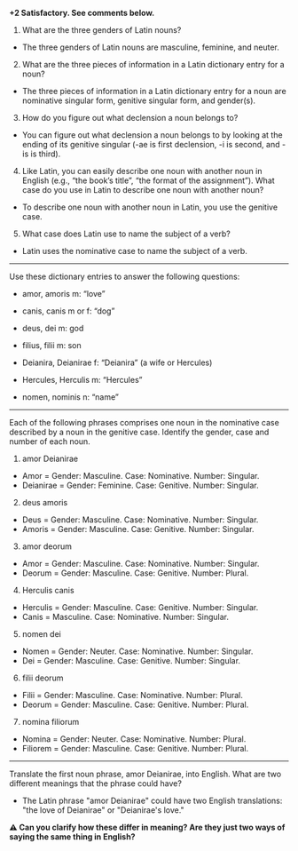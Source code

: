 **+2 Satisfactory.  See comments below.**

1. What are the three genders of Latin nouns?
- The three genders of Latin nouns are masculine, feminine, and neuter.

2. What are the three pieces of information in a Latin dictionary entry for a noun?
- The three pieces of information in a Latin dictionary entry for a noun are nominative singular form, genitive singular form, and gender(s).

3. How do you figure out what declension a noun belongs to?
- You can figure out what declension a noun belongs to by looking at the ending of its genitive singular (-ae is first declension, -i is second, and -is is third).

4. Like Latin, you can easily describe one noun with another noun in English (e.g., “the book’s title”, “the format of the assignment”). What case do you use in Latin to describe one noun with another noun?
- To describe one noun with another noun in Latin, you use the genitive case.

5. What case does Latin use to name the subject of a verb?
- Latin uses the nominative case to name the subject of a verb.
---
Use these dictionary entries to answer the following questions:
- amor, amoris m: “love”

- canis, canis m or f: “dog”

- deus, dei m: god

- filius, filii m: son

- Deianira, Deianirae f: “Deianira” (a wife or Hercules)

- Hercules, Herculis m: “Hercules”

- nomen, nominis n: “name”

---

Each of the following phrases comprises one noun in the nominative case described by a noun in the genitive case. Identify the gender, case and number of each noun.
1. amor Deianirae
- Amor = Gender: Masculine. Case: Nominative. Number: Singular.
- Deianirae = Gender: Feminine. Case: Genitive. Number: Singular.

2. deus amoris
- Deus = Gender: Masculine. Case: Nominative. Number: Singular.
- Amoris = Gender: Masculine. Case: Genitive. Number: Singular.

3. amor deorum
- Amor = Gender: Masculine. Case: Nominative. Number: Singular.
- Deorum = Gender: Masculine. Case: Genitive. Number: Plural.

4. Herculis canis
- Herculis = Gender: Masculine. Case: Genitive. Number: Singular.
- Canis = Masculine. Case: Nominative. Number: Singular.

5. nomen dei
- Nomen = Gender: Neuter. Case: Nominative. Number: Singular.
- Dei = Gender: Masculine. Case: Genitive. Number: Singular.

6. filii deorum
- Filii = Gender: Masculine. Case: Nominative. Number: Plural.
- Deorum = Gender: Masculine. Case: Genitive. Number: Plural.

7. nomina filiorum
- Nomina = Gender: Neuter. Case: Nominative. Number: Plural.
- Filiorem = Gender: Masculine. Case: Genitive. Number: Plural.
---
Translate the first noun phrase, amor Deianirae, into English. What are two different meanings that the phrase could have?
- The Latin phrase "amor Deianirae" could have two English translations: "the love of Deianirae" or "Deianirae's love."

**⚠️ Can you clarify how these differ in meaning? Are they just two ways of saying the same thing in English?**

